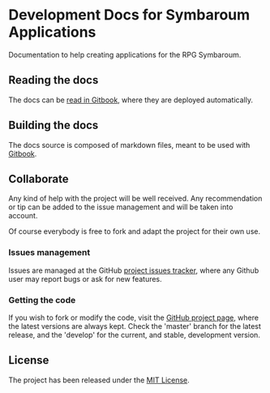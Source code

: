 # Development Docs for Symbaroum Applications

Documentation to help creating applications for the RPG Symbaroum.

## Reading the docs

The docs can be [read in Gitbook][docs], where they are deployed automatically.

## Building the docs

The docs source is composed of markdown files, meant to be used with [Gitbook][gitbook].

## Collaborate

Any kind of help with the project will be well received. Any recommendation or tip can be added to the issue management and will be taken into account.

Of course everybody is free to fork and adapt the project for their own use.

### Issues management

Issues are managed at the GitHub [project issues tracker][issues], where any Github user may report bugs or ask for new features.

### Getting the code


If you wish to fork or modify the code, visit the [GitHub project page][scm], where the latest versions are always kept. Check the 'master' branch for the latest release, and the 'develop' for the current, and stable, development version.

## License

The project has been released under the [MIT License][license].

[issues]: https://github.com/bernardo-mg/symbaroum-dev-docs/issues
[license]: http://www.opensource.org/licenses/mit-license.php
[scm]: https://github.com/bernardo-mg/symbaroum-dev-docs

[docs]: https://www.gitbook.com/book/bernardo-mg/symbaroum-dev-docs
[gitbook]: https://www.gitbook.com/
